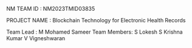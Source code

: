 NM TEAM ID : NM2023TMID03835

PROJECT NAME : Blockchain Technology for Electronic Health Records

Team Lead : M Mohamed Sameer 
Team Members:
             S Lokesh
             S Krishna Kumar
             V Vigneshwaran
